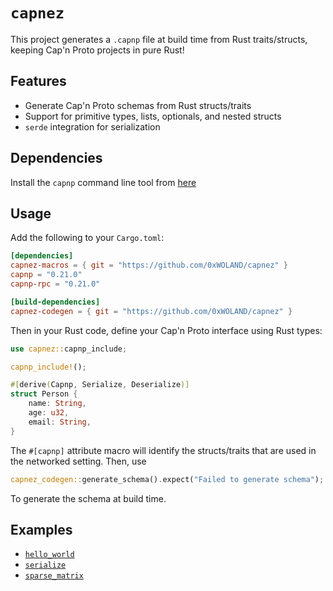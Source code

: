 # `capnez`

This project generates a `.capnp` file at build time from Rust traits/structs, keeping Cap'n Proto projects in pure Rust!

## Features
- Generate Cap'n Proto schemas from Rust structs/traits
- Support for primitive types, lists, optionals, and nested structs
- `serde` integration for serialization

## Dependencies

Install the `capnp` command line tool from [here](https://capnproto.org/install.html) 

## Usage

Add the following to your `Cargo.toml`:

```toml
[dependencies]
capnez-macros = { git = "https://github.com/0xWOLAND/capnez" }
capnp = "0.21.0"
capnp-rpc = "0.21.0"

[build-dependencies]
capnez-codegen = { git = "https://github.com/0xWOLAND/capnez" }
```

Then in your Rust code, define your Cap'n Proto interface using Rust types:

```rust
use capnez::capnp_include;

capnp_include!();

#[derive(Capnp, Serialize, Deserialize)]
struct Person {
    name: String,
    age: u32,
    email: String,
}
```

The `#[capnp]` attribute macro will identify the structs/traits that are used in the networked setting. Then, use 

```rust
capnez_codegen::generate_schema().expect("Failed to generate schema");
```

To generate the schema at build time.

## Examples

- [`hello_world`](./example/hello_world/README.md)
- [`serialize`](./example/serialize/README.md)
- [`sparse_matrix`](./example/sparse_matrix/README.md)
